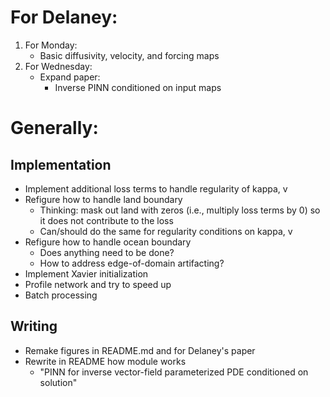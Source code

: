 # For Delaney:
1. For Monday: 
    - Basic diffusivity, velocity, and forcing maps
2. For Wednesday:
    - Expand paper:
        - Inverse PINN conditioned on input maps

# Generally:
## Implementation
- Implement additional loss terms to handle regularity of kappa, v
- Refigure how to handle land boundary
    - Thinking: mask out land with zeros (i.e., multiply loss terms by 0) so it does not contribute to the loss
    - Can/should do the same for regularity conditions on kappa, v
- Refigure how to handle ocean boundary
    - Does anything need to be done?
    - How to address edge-of-domain artifacting?
- Implement Xavier initialization
- Profile network and try to speed up
- Batch processing

## Writing
- Remake figures in README.md and for Delaney's paper
- Rewrite in README how module works
    - "PINN for inverse vector-field parameterized PDE conditioned on solution"
